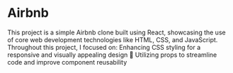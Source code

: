 # Airbnb
This project is a simple Airbnb clone built using React, showcasing the use of core web development technologies like HTML, CSS, and JavaScript. Throughout this project, I focused on:  Enhancing CSS styling for a responsive and visually appealing design 🎨 Utilizing props to streamline code and improve component reusability 
